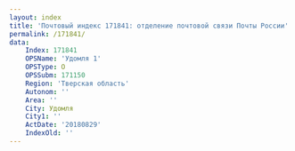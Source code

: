 ```yaml
---
layout: index
title: 'Почтовый индекс 171841: отделение почтовой связи Почты России'
permalink: /171841/
data:
    Index: 171841
    OPSName: 'Удомля 1'
    OPSType: О
    OPSSubm: 171150
    Region: 'Тверская область'
    Autonom: ''
    Area: ''
    City: Удомля
    City1: ''
    ActDate: '20180829'
    IndexOld: ''
---
```

